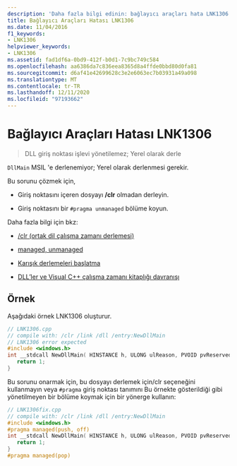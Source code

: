 ```yaml
---
description: 'Daha fazla bilgi edinin: bağlayıcı araçları hata LNK1306'
title: Bağlayıcı Araçları Hatası LNK1306
ms.date: 11/04/2016
f1_keywords:
- LNK1306
helpviewer_keywords:
- LNK1306
ms.assetid: fad1df6a-0bd9-412f-b0d1-7c9bc749c584
ms.openlocfilehash: aa6386da7c836eea8365d8a4ffde0bbd80d0fa81
ms.sourcegitcommit: d6af41e42699628c3e2e6063ec7b03931a49a098
ms.translationtype: MT
ms.contentlocale: tr-TR
ms.lasthandoff: 12/11/2020
ms.locfileid: "97193662"
---
```

# <a name="linker-tools-error-lnk1306"></a>Bağlayıcı Araçları Hatası LNK1306

> DLL giriş noktası işlevi yönetilemez; Yerel olarak derle

`DllMain` MSIL 'e derlenemiyor; Yerel olarak derlenmesi gerekir.

Bu sorunu çözmek için,

- Giriş noktasını içeren dosyayı **/clr** olmadan derleyin.

- Giriş noktasını bir `#pragma unmanaged` bölüme koyun.

Daha fazla bilgi için bkz:

- [/clr (ortak dil çalışma zamanı derlemesi)](../../build/reference/clr-common-language-runtime-compilation.md)

- [managed, unmanaged](../../preprocessor/managed-unmanaged.md)

- [Karışık derlemeleri başlatma](../../dotnet/initialization-of-mixed-assemblies.md)

- [DLL’ler ve Visual C++ çalışma zamanı kitaplığı davranışı](../../build/run-time-library-behavior.md)

## <a name="example"></a>Örnek

Aşağıdaki örnek LNK1306 oluşturur.

```cpp
// LNK1306.cpp
// compile with: /clr /link /dll /entry:NewDllMain
// LNK1306 error expected
#include <windows.h>
int __stdcall NewDllMain( HINSTANCE h, ULONG ulReason, PVOID pvReserved ) {
   return 1;
}
```

Bu sorunu onarmak için, bu dosyayı derlemek için/clr seçeneğini kullanmayın veya `#pragma` giriş noktası tanımını Bu örnekte gösterildiği gibi yönetilmeyen bir bölüme koymak için bir yönerge kullanın:

```cpp
// LNK1306fix.cpp
// compile with: /clr /link /dll /entry:NewDllMain
#include <windows.h>
#pragma managed(push, off)
int __stdcall NewDllMain( HINSTANCE h, ULONG ulReason, PVOID pvReserved ) {
   return 1;
}
#pragma managed(pop)
```
